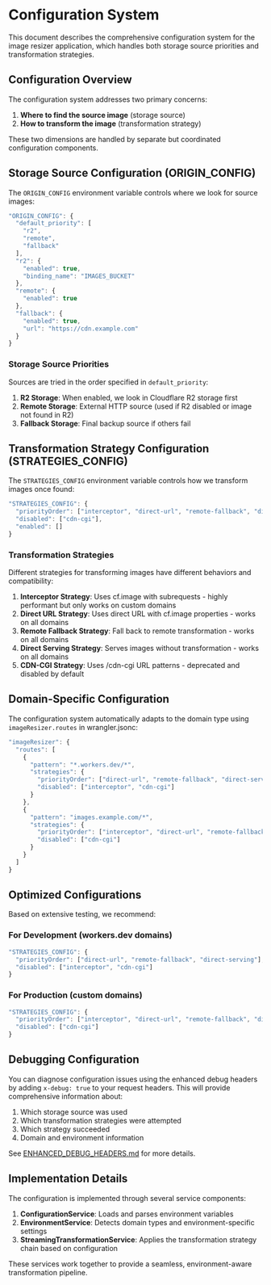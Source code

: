 # Configuration System

This document describes the comprehensive configuration system for the image resizer application, which handles both storage source priorities and transformation strategies.

## Configuration Overview

The configuration system addresses two primary concerns:

1. **Where to find the source image** (storage source)
2. **How to transform the image** (transformation strategy)

These two dimensions are handled by separate but coordinated configuration components.

## Storage Source Configuration (ORIGIN_CONFIG)

The `ORIGIN_CONFIG` environment variable controls where we look for source images:

```js
"ORIGIN_CONFIG": {
  "default_priority": [
    "r2",
    "remote",
    "fallback"
  ],
  "r2": {
    "enabled": true,
    "binding_name": "IMAGES_BUCKET"
  },
  "remote": {
    "enabled": true
  },
  "fallback": {
    "enabled": true,
    "url": "https://cdn.example.com"
  }
}
```

### Storage Source Priorities

Sources are tried in the order specified in `default_priority`:

1. **R2 Storage**: When enabled, we look in Cloudflare R2 storage first
2. **Remote Storage**: External HTTP source (used if R2 disabled or image not found in R2)
3. **Fallback Storage**: Final backup source if others fail

## Transformation Strategy Configuration (STRATEGIES_CONFIG)

The `STRATEGIES_CONFIG` environment variable controls how we transform images once found:

```js
"STRATEGIES_CONFIG": {
  "priorityOrder": ["interceptor", "direct-url", "remote-fallback", "direct-serving"],
  "disabled": ["cdn-cgi"],
  "enabled": []
}
```

### Transformation Strategies

Different strategies for transforming images have different behaviors and compatibility:

1. **Interceptor Strategy**: Uses cf.image with subrequests - highly performant but only works on custom domains
2. **Direct URL Strategy**: Uses direct URL with cf.image properties - works on all domains
3. **Remote Fallback Strategy**: Fall back to remote transformation - works on all domains
4. **Direct Serving Strategy**: Serves images without transformation - works on all domains
5. **CDN-CGI Strategy**: Uses /cdn-cgi URL patterns - deprecated and disabled by default

## Domain-Specific Configuration

The configuration system automatically adapts to the domain type using `imageResizer.routes` in wrangler.jsonc:

```js
"imageResizer": {
  "routes": [
    {
      "pattern": "*.workers.dev/*",
      "strategies": {
        "priorityOrder": ["direct-url", "remote-fallback", "direct-serving"],
        "disabled": ["interceptor", "cdn-cgi"]
      }
    },
    {
      "pattern": "images.example.com/*",
      "strategies": {
        "priorityOrder": ["interceptor", "direct-url", "remote-fallback", "direct-serving"],
        "disabled": ["cdn-cgi"]
      }
    }
  ]
}
```

## Optimized Configurations

Based on extensive testing, we recommend:

### For Development (workers.dev domains)

```js
"STRATEGIES_CONFIG": {
  "priorityOrder": ["direct-url", "remote-fallback", "direct-serving"],
  "disabled": ["interceptor", "cdn-cgi"]
}
```

### For Production (custom domains)

```js
"STRATEGIES_CONFIG": {
  "priorityOrder": ["interceptor", "direct-url", "remote-fallback", "direct-serving"],
  "disabled": ["cdn-cgi"]
}
```

## Debugging Configuration

You can diagnose configuration issues using the enhanced debug headers by adding `x-debug: true` to your request headers. This will provide comprehensive information about:

1. Which storage source was used
2. Which transformation strategies were attempted
3. Which strategy succeeded
4. Domain and environment information

See [ENHANCED_DEBUG_HEADERS.md](./ENHANCED_DEBUG_HEADERS.md) for more details.

## Implementation Details

The configuration is implemented through several service components:

1. **ConfigurationService**: Loads and parses environment variables
2. **EnvironmentService**: Detects domain types and environment-specific settings
3. **StreamingTransformationService**: Applies the transformation strategy chain based on configuration

These services work together to provide a seamless, environment-aware transformation pipeline.